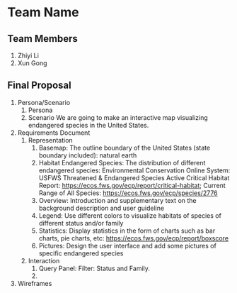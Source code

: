 # Team Name

## Team Members
1. Zhiyi Li
2. Xun Gong

## Final Proposal
1. Persona/Scenario
    1. Persona
    2. Scenario
       We are going to make an interactive map visualizing endangered species in the United States. 
2. Requirements Document
    1. Representation
       1. Basemap: The outline boundary of the United States (state boundary included): natural earth
       2. Habitat Endangered Species: The distribution of different endangered species:
          Environmental Conservation Online System:
          USFWS Threatened & Endangered Species Active Critical Habitat Report: https://ecos.fws.gov/ecp/report/critical-habitat;
          Current Range of All Species: https://ecos.fws.gov/ecp/species/2776          
       3. Overview: Introduction and supplementary text on the background description and user guideline
       4. Legend: Use different colors to visualize habitats of species of different status and/or family
       5. Statistics: Display statistics in the form of charts such as bar charts, pie charts, etc: https://ecos.fws.gov/ecp/report/boxscore
       6. Pictures: Design the user interface and add some pictures of specific endangered species
    3. Interaction
       1. Query Panel: Filter: Status and Family.
       2. 
3. Wireframes






